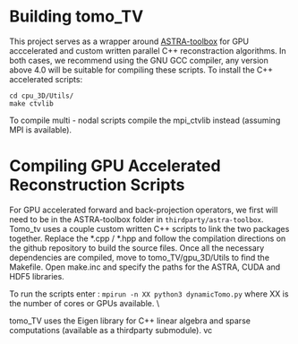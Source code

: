 # Building tomo_TV

This project serves as a wrapper around [ASTRA-toolbox](https://github.com/astra-toolbox/astra-toolbox) for GPU acccelerated and custom written parallel C++ reconstraction algorithms. In both cases, we recommend using the GNU GCC compiler, any version above 4.0 will be suitable for compiling these scripts. To install the C++ accelerated scripts:

    cd cpu_3D/Utils/
    make ctvlib

To compile multi - nodal scripts compile the mpi_ctvlib instead (assuming MPI is available).

# Compiling GPU Accelerated Reconstruction Scripts

For GPU accelerated forward and back-projection operators, we first will need to be in the ASTRA-toolbox folder in `thirdparty/astra-toolbox`. Tomo_tv uses a couple custom written C++ scripts to link the two packages together. Replace the \*.cpp / \*.hpp and follow the compilation directions on the github repository to build the source files. Once all the necessary dependencies are compiled, move to tomo_TV/gpu_3D/Utils to find the Makefile. Open make.inc and specify the paths for the ASTRA, CUDA and HDF5 libraries.

To run the scripts enter : `mpirun -n XX python3 dynamicTomo.py` where XX is the number of cores or GPUs available. \\

tomo_TV uses the Eigen library for C++ linear algebra and sparse computations (available as a thirdparty submodule).  vc